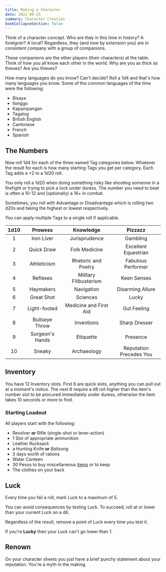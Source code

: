 ```yaml
---
title: Making a Character
date: 2022-09-25
summary: Character Creation
bookCollapseSection: false
---
```


Think of a character concept. Who are they in this time in history? A foreigner? A local? Regardless, they (and now by extension you) are in consistent company with a group of companions.

These companions are the other players (their characters) at the table. Think of how you all know each other in the world. Why are you as thick as thieves? Are you thieves?

How many languages do you know? Can't decide? Roll a 1d4 and that's how many languages you know. Some of the common languages of the time were the following:

- Bisaya
- Ilonggo
- Kapampangan
- Tagalog
- British English
- Cantonese
- French
- Spanish

## The Numbers

Now roll 1d4 for each of the three named Tag categories below. Whatever the result for each is how many starting Tags you get per category. Each Tag adds a +2 to a 1d20 roll.

You only roll a 1d20 when doing something risky like shooting someone in a firefight or trying to pick a lock under duress. The number you need to beat is often a 10-12 and (optionally) a 16+ in combat.

Sometimes, you roll with Advantage or Disadvantage which is rolling two d20s and taking the highest or lowest respectively.

You can apply multiple Tags to a single roll if applicable.

| 1d10 |     Prowess     |       Knowledge        |         Pizzazz         |
|:----:|:---------------:|:----------------------:|:-----------------------:|
|  1   |   Iron Liver    |     Jurisprudence      |        Gambling         |
|  2   |   Quick Draw    |     Folk Medicine      |  Excellent Equestrian   |
|  3   |   Athleticism   |  Rhetoric and Poetry   |   Fabulous Performer    |
|  4   |    Reflexes     | Military Filibusterism |       Keen Senses       |
|  5   |    Haymakers    |       Navigation       |    Disarming Allure     |
|  6   |   Great Shot    |        Sciences        |          Lucky          |
|  7   |  Light-footed   | Medicine and First Aid |       Gut Feeling       |
|  8   | Bullseye Throw  |       Inventions       |      Sharp Dresser      |
|  9   | Surgeon's Hands |       Etiquette        |        Presence         |
|  10  |     Sneaky      |      Archaeology       | Reputation Precedes You |

## Inventory

You have 12 Inventory slots. First 6 are quick slots, anything you can pull out at a moment's notice. The next 6 require a d8 roll higher than the item's number slot to be procured immediately under duress, otherwise the item takes 10 seconds or more to find.

### Starting Loadout

All players start with the following:

- Revolver **or** Rifle (single-shot or lever-action)
- 1 Slot of appropriate ammunition
- Leather Rucksack
- a Hunting Knife **or** _Balisong_
- 3 days worth of rations
- Water Canteen
- 30 Pesos to buy miscellaneous [items](/gear.md) or to keep
- The clothes on your back

## Luck

Every time you fail a roll, mark Luck to a maximum of 5.

You can avoid consequences by testing Luck. To succeed, roll at or lower than your current Luck on a d6.

Regardless of the result, remove a point of Luck every time you test it.

If you're **Lucky** then your Luck can't go lower than 1.

## Renown

On your character sheets you just have a brief punchy statement about your reputation. You're a myth in the making.
